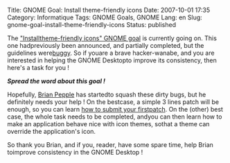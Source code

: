 Title: GNOME Goal: Install theme-friendly icons
Date: 2007-10-01 17:35
Category: Informatique
Tags: GNOME Goals, GNOME
Lang: en
Slug: gnome-goal-install-theme-friendly-icons
Status: published

The ["Installtheme-friendly icons" GNOME goal](http://live.gnome.org/GnomeGoals/AppIcon) is currently going on. This one hadpreviously been announced, and partially completed, but the guidelines were[buggy](http://bugzilla.gnome.org/show_bug.cgi?id=362604). So if youare a brave hacker-wanabe, and you are interested in helping the GNOME Desktopto improve its consistency, then here's a task for you !

***Spread the word about this goal !***

Hopefully, [Brian Pepple](http://bpepple.wordpress.com/) has startedto squash these dirty bugs, but he definitely needs your help ! On the bestcase, a simple 3 lines patch will be enough, so you can learn [how to submit your firstpatch](http://live.gnome.org/GnomeLove/SubmittingPatches). On the (other) best case, the whole task needs to be completed, andyou can then learn how to make an application behave nice with icon themes, sothat a theme can override the application's icon.

So thank you Brian, and if you, reader, have some spare time, help Brian toimprove consistency in the GNOME Desktop !

